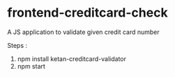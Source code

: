 # frontend-creditcard-check
A JS application to validate given credit card number

Steps :
1. npm install ketan-creditcard-validator
2. npm start

